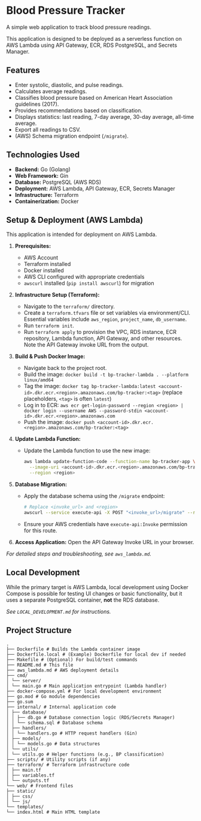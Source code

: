 # Blood Pressure Tracker

A simple web application to track blood pressure readings.

This application is designed to be deployed as a serverless function on AWS Lambda using API Gateway, ECR, RDS PostgreSQL, and Secrets Manager.

## Features

*   Enter systolic, diastolic, and pulse readings.
*   Calculates average readings.
*   Classifies blood pressure based on American Heart Association guidelines (2017).
*   Provides recommendations based on classification.
*   Displays statistics: last reading, 7-day average, 30-day average, all-time average.
*   Export all readings to CSV.
*   (AWS) Schema migration endpoint (`/migrate`).

## Technologies Used

*   **Backend:** Go (Golang)
*   **Web Framework:** Gin
*   **Database:** PostgreSQL (AWS RDS)
*   **Deployment:** AWS Lambda, API Gateway, ECR, Secrets Manager
*   **Infrastructure:** Terraform
*   **Containerization:** Docker

## Setup & Deployment (AWS Lambda)

This application is intended for deployment on AWS Lambda.

1.  **Prerequisites:**
    *   AWS Account
    *   Terraform installed
    *   Docker installed
    *   AWS CLI configured with appropriate credentials
    *   `awscurl` installed (`pip install awscurl`) for migration

2.  **Infrastructure Setup (Terraform):**
    *   Navigate to the `terraform/` directory.
    *   Create a `terraform.tfvars` file or set variables via environment/CLI. Essential variables include `aws_region`, `project_name`, `db_username`.
    *   Run `terraform init`.
    *   Run `terraform apply` to provision the VPC, RDS instance, ECR repository, Lambda function, API Gateway, and other resources. Note the API Gateway invoke URL from the output.

3.  **Build & Push Docker Image:**
    *   Navigate back to the project root.
    *   Build the image: `docker build -t bp-tracker-lambda . --platform linux/amd64`
    *   Tag the image: `docker tag bp-tracker-lambda:latest <account-id>.dkr.ecr.<region>.amazonaws.com/bp-tracker:<tag>` (replace placeholders, `<tag>` is often `latest`)
    *   Log in to ECR: `aws ecr get-login-password --region <region> | docker login --username AWS --password-stdin <account-id>.dkr.ecr.<region>.amazonaws.com`
    *   Push the image: `docker push <account-id>.dkr.ecr.<region>.amazonaws.com/bp-tracker:<tag>`

4.  **Update Lambda Function:**
    *   Update the Lambda function to use the new image:
        ```bash
        aws lambda update-function-code --function-name bp-tracker-app \
          --image-uri <account-id>.dkr.ecr.<region>.amazonaws.com/bp-tracker:<new_tag> \
          --region <region>
        ```

5.  **Database Migration:**
    *   Apply the database schema using the `/migrate` endpoint:
        ```bash
        # Replace <invoke_url> and <region>
        awscurl --service execute-api -X POST "<invoke_url>/migrate" --region <region>
        ```
    *   Ensure your AWS credentials have `execute-api:Invoke` permission for this route.

6.  **Access Application:** Open the API Gateway Invoke URL in your browser.

*For detailed steps and troubleshooting, see `aws_lambda.md`.*

## Local Development

While the primary target is AWS Lambda, local development using Docker Compose is possible for testing UI changes or basic functionality, but it uses a separate PostgreSQL container, **not** the RDS database.

*See `LOCAL_DEVELOPMENT.md` for instructions.*

## Project Structure

```
.
├── Dockerfile # Builds the Lambda container image
├── Dockerfile.local # (Example) Dockerfile for local dev if needed
├── Makefile # (Optional) For build/test commands
├── README.md # This file
├── aws_lambda.md # AWS deployment details
├── cmd/
│ └── server/
│ └── main.go # Main application entrypoint (Lambda handler)
├── docker-compose.yml # For local development environment
├── go.mod # Go module dependencies
├── go.sum
├── internal/ # Internal application code
│ ├── database/
│ │ ├── db.go # Database connection logic (RDS/Secrets Manager)
│ │ └── schema.sql # Database schema
│ ├── handlers/
│ │ └── handlers.go # HTTP request handlers (Gin)
│ ├── models/
│ │ └── models.go # Data structures
│ └── utils/
│ └── utils.go # Helper functions (e.g., BP classification)
├── scripts/ # Utility scripts (if any)
├── terraform/ # Terraform infrastructure code
│ ├── main.tf
│ ├── variables.tf
│ └── outputs.tf
└── web/ # Frontend files
├── static/
│ ├── css/
│ └── js/
└── templates/
└── index.html # Main HTML template
```
